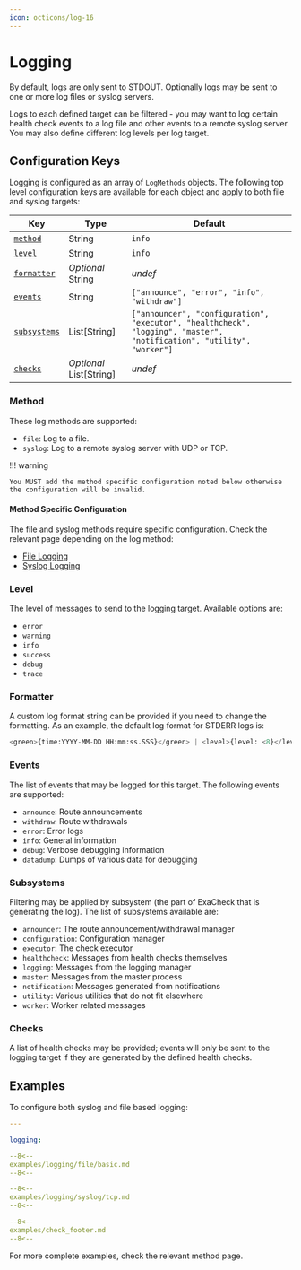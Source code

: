 ```yaml
---
icon: octicons/log-16
---
```


# Logging

By default, logs are only sent to STDOUT. Optionally logs may be sent to one or more log files or syslog servers.

Logs to each defined target can be filtered - you may want to log certain health check events to a log file and other events to a remote syslog server. You may also define different log levels per log target.

## Configuration Keys

Logging is configured as an array of `LogMethods` objects. The following top level configuration keys are available for each object and apply to both file and syslog targets:

| Key                         | Type                    | Default                                                                                                               |
| --------------------------- | ----------------------- | --------------------------------------------------------------------------------------------------------------------- |
| [`method`](#method)         | String                  | `info`                                                                                                                |
| [`level`](#level)           | String                  | `info`                                                                                                                |
| [`formatter`](#formatter)   | *Optional* String       | *undef*                                                                                                               |
| [`events`](#events)         | String                  | `["announce", "error", "info", "withdraw"]`                                                                           |
| [`subsystems`](#subsystems) | List[String]            | `["announcer", "configuration", "executor", "healthcheck", "logging", "master", "notification", "utility", "worker"]` |
| [`checks`](#checks)         | *Optional* List[String] | *undef*                                                                                                               |

### Method

These log methods are supported:

- `file`: Log to a file.
- `syslog`: Log to a remote syslog server with UDP or TCP.

!!! warning

    You MUST add the method specific configuration noted below otherwise the configuration will be invalid.

#### Method Specific Configuration

The file and syslog methods require specific configuration. Check the relevant page depending on the log method:

- [File Logging][ExaCheck Configuration - File Logging]
- [Syslog Logging][ExaCheck Configuration - Syslog Logging]

### Level

The level of messages to send to the logging target. Available options are:

- `error`
- `warning`
- `info`
- `success`
- `debug`
- `trace`

### Formatter

A custom log format string can be provided if you need to change the formatting. As an example, the default log format for STDERR logs is:

```python
<green>{time:YYYY-MM-DD HH:mm:ss.SSS}</green> | <level>{level: <8}</level> | <light-blue>PID {process: <8}</light-blue> | <magenta>{file.path}:{line} {function}()</magenta> | <cyan>{extra[check_name]}</cyan> | <green>{extra[subsystem]}/{extra[event]}</green> | <level>{message}</level>
```

### Events

The list of events that may be logged for this target. The following events are supported:

- `announce`: Route announcements
- `withdraw`: Route withdrawals
- `error`: Error logs
- `info`: General information
- `debug`: Verbose debugging information
- `datadump`: Dumps of various data for debugging

### Subsystems

Filtering may be applied by subsystem (the part of ExaCheck that is generating the log). The list of subsystems available are:

- `announcer`: The route announcement/withdrawal manager
- `configuration`: Configuration manager
- `executor`: The check executor
- `healthcheck`: Messages from health checks themselves
- `logging`: Messages from the logging manager
- `master`: Messages from the master process
- `notification`: Messages generated from notifications
- `utility`: Various utilities that do not fit elsewhere
- `worker`: Worker related messages

### Checks

A list of health checks may be provided; events will only be sent to the logging target if they are generated by the defined health checks.

## Examples

To configure both syslog and file based logging:

```yaml
---

logging:

--8<--
examples/logging/file/basic.md
--8<--

--8<--
examples/logging/syslog/tcp.md
--8<--

--8<--
examples/check_footer.md
--8<--
```

For more complete examples, check the relevant method page.

[ExaCheck Configuration - File Logging]: file.md
[ExaCheck Configuration - Syslog Logging]: syslog.md
